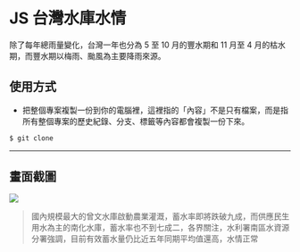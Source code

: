 # JS 台灣水庫水情

除了每年總雨量變化，台灣一年也分為 5 至 10 月的豐水期和 11 月至 4 月的枯水期，而豐水期以梅雨、颱風為主要降雨來源。

## 使用方式
- 把整個專案複製一份到你的電腦裡，這裡指的「內容」不是只有檔案，而是指所有整個專案的歷史紀錄、分支、標籤等內容都會複製一份下來。
```sh
$ git clone
```

----

## 畫面截圖
![](https://i.imgur.com/Ph2dDsb.png)
> 國內規模最大的曾文水庫啟動農業灌溉，蓄水率即將跌破九成，而供應民生用水為主的南化水庫，蓄水率也不到七成二，各界關注，水利署南區水資源分署強調，目前有效蓄水量仍比近五年同期平均值還高，水情正常
